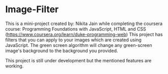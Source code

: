 # Image-Filter
This is a mini-project created by:
Nikita Jain
while completing the coursera course: Programming Foundations with JavaScript, HTML and CSS (https://www.coursera.org/learn/duke-programming-web)
This project has filters that you can apply to your images which are created using JavaScript.
The green screen algorithm will change any green-screen image's background to the background you provided.


This project is still under development but the mentioned features are working.
